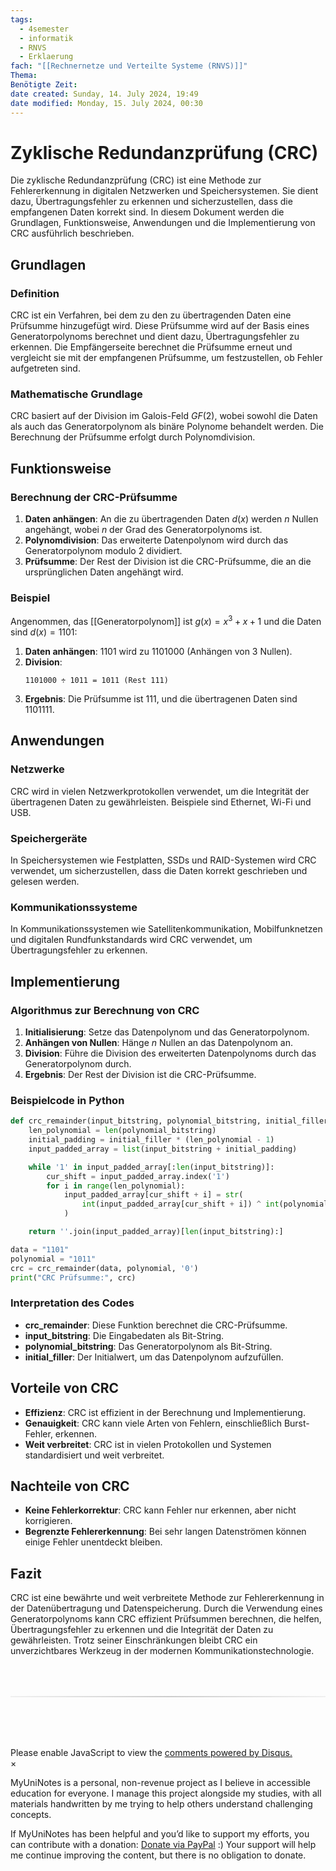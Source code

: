 ```yaml
---
tags:
  - 4semester
  - informatik
  - RNVS
  - Erklaerung
fach: "[[Rechnernetze und Verteilte Systeme (RNVS)]]"
Thema:
Benötigte Zeit:
date created: Sunday, 14. July 2024, 19:49
date modified: Monday, 15. July 2024, 00:30
---
```


# Zyklische Redundanzprüfung (CRC)

Die zyklische Redundanzprüfung (CRC) ist eine Methode zur Fehlererkennung in digitalen Netzwerken und Speichersystemen. Sie dient dazu, Übertragungsfehler zu erkennen und sicherzustellen, dass die empfangenen Daten korrekt sind. In diesem Dokument werden die Grundlagen, Funktionsweise, Anwendungen und die Implementierung von CRC ausführlich beschrieben.

## Grundlagen

### Definition

CRC ist ein Verfahren, bei dem zu den zu übertragenden Daten eine Prüfsumme hinzugefügt wird. Diese Prüfsumme wird auf der Basis eines Generatorpolynoms berechnet und dient dazu, Übertragungsfehler zu erkennen. Die Empfängerseite berechnet die Prüfsumme erneut und vergleicht sie mit der empfangenen Prüfsumme, um festzustellen, ob Fehler aufgetreten sind.

### Mathematische Grundlage

CRC basiert auf der Division im Galois-Feld $GF(2)$, wobei sowohl die Daten als auch das Generatorpolynom als binäre Polynome behandelt werden. Die Berechnung der Prüfsumme erfolgt durch Polynomdivision.

## Funktionsweise

### Berechnung der CRC-Prüfsumme

1. **Daten anhängen**: An die zu übertragenden Daten $d(x)$ werden $n$ Nullen angehängt, wobei $n$ der Grad des Generatorpolynoms ist.
2. **Polynomdivision**: Das erweiterte Datenpolynom wird durch das Generatorpolynom modulo 2 dividiert.
3. **Prüfsumme**: Der Rest der Division ist die CRC-Prüfsumme, die an die ursprünglichen Daten angehängt wird.

### Beispiel

Angenommen, das [[Generatorpolynom]] ist $g(x) = x^3 + x + 1$ und die Daten sind $d(x) = 1101$:

1. **Daten anhängen**: $1101$ wird zu $1101000$ (Anhängen von 3 Nullen).
2. **Division**:
   ```
   1101000 ÷ 1011 = 1011 (Rest 111)
   ```
3. **Ergebnis**: Die Prüfsumme ist 111, und die übertragenen Daten sind $1101111$.

## Anwendungen

### Netzwerke

CRC wird in vielen Netzwerkprotokollen verwendet, um die Integrität der übertragenen Daten zu gewährleisten. Beispiele sind Ethernet, Wi-Fi und USB.

### Speichergeräte

In Speichersystemen wie Festplatten, SSDs und RAID-Systemen wird CRC verwendet, um sicherzustellen, dass die Daten korrekt geschrieben und gelesen werden.

### Kommunikationssysteme

In Kommunikationssystemen wie Satellitenkommunikation, Mobilfunknetzen und digitalen Rundfunkstandards wird CRC verwendet, um Übertragungsfehler zu erkennen.

## Implementierung

### Algorithmus zur Berechnung von CRC

1. **Initialisierung**: Setze das Datenpolynom und das Generatorpolynom.
2. **Anhängen von Nullen**: Hänge $n$ Nullen an das Datenpolynom an.
3. **Division**: Führe die Division des erweiterten Datenpolynoms durch das Generatorpolynom durch.
4. **Ergebnis**: Der Rest der Division ist die CRC-Prüfsumme.

### Beispielcode in Python

```python
def crc_remainder(input_bitstring, polynomial_bitstring, initial_filler):
    len_polynomial = len(polynomial_bitstring)
    initial_padding = initial_filler * (len_polynomial - 1)
    input_padded_array = list(input_bitstring + initial_padding)

    while '1' in input_padded_array[:len(input_bitstring)]:
        cur_shift = input_padded_array.index('1')
        for i in range(len_polynomial):
            input_padded_array[cur_shift + i] = str(
                int(input_padded_array[cur_shift + i]) ^ int(polynomial_bitstring[i])
            )

    return ''.join(input_padded_array)[len(input_bitstring):]

data = "1101"
polynomial = "1011"
crc = crc_remainder(data, polynomial, '0')
print("CRC Prüfsumme:", crc)
```

### Interpretation des Codes

- **crc_remainder**: Diese Funktion berechnet die CRC-Prüfsumme.
- **input_bitstring**: Die Eingabedaten als Bit-String.
- **polynomial_bitstring**: Das Generatorpolynom als Bit-String.
- **initial_filler**: Der Initialwert, um das Datenpolynom aufzufüllen.

## Vorteile von CRC

- **Effizienz**: CRC ist effizient in der Berechnung und Implementierung.
- **Genauigkeit**: CRC kann viele Arten von Fehlern, einschließlich Burst-Fehler, erkennen.
- **Weit verbreitet**: CRC ist in vielen Protokollen und Systemen standardisiert und weit verbreitet.

## Nachteile von CRC

- **Keine Fehlerkorrektur**: CRC kann Fehler nur erkennen, aber nicht korrigieren.
- **Begrenzte Fehlererkennung**: Bei sehr langen Datenströmen können einige Fehler unentdeckt bleiben.

## Fazit

CRC ist eine bewährte und weit verbreitete Methode zur Fehlererkennung in der Datenübertragung und Datenspeicherung. Durch die Verwendung eines Generatorpolynoms kann CRC effizient Prüfsummen berechnen, die helfen, Übertragungsfehler zu erkennen und die Integrität der Daten zu gewährleisten. Trotz seiner Einschränkungen bleibt CRC ein unverzichtbares Werkzeug in der modernen Kommunikationstechnologie.

<!-- DISQUS SCRIPT COMMENT START -->

<hr style="border: none; height: 2px; background: linear-gradient(to right, #f0f0f0, #ccc, #f0f0f0); margin-top: 4rem; margin-bottom: 5rem;">
<div id="disqus_thread"></div>
<script>
    /**
    * RECOMMENDED CONFIGURATION VARIABLES: EDIT AND UNCOMMENT THE SECTION BELOW TO INSERT DYNAMIC VALUES FROM YOUR PLATFORM OR CMS.
    * LEARN WHY DEFINING THESE VARIABLES IS IMPORTANT: https://disqus.com/admin/universalcode/#configuration-variables */
    /*
    var disqus_config = function () {
    this.page.url = PAGE_URL; // Replace PAGE_URL with your page's canonical URL variable
    this.page.identifier = PAGE_IDENTIFIER; // Replace PAGE_IDENTIFIER with your page's unique identifier variable
    };
    */
    (function() { // DON'T EDIT BELOW THIS LINE
    var d = document, s = d.createElement('script');
    s.src = 'https://myuninotes.disqus.com/embed.js';
    s.setAttribute('data-timestamp', +new Date());
    (d.head || d.body).appendChild(s);
    })();
</script>
<noscript>Please enable JavaScript to view the <a href="https://disqus.com/?ref_noscript">comments powered by Disqus.</a></noscript>

<!-- DISQUS SCRIPT COMMENT END -->

<!-- Modal START -->
<div id="myModal" class="modal">
  <div class="modal-content">
    <span id="closeModal" class="close">&times;</span>
    <p class="modal-text">
      <span class="modal-highlight">MyUniNotes is a personal, non-revenue project as I believe in accessible education for everyone.</span> I manage this project alongside my studies, with all materials handwritten by me trying to help others understand challenging concepts.
    </p>
    <p class="modal-text">
      If MyUniNotes has been helpful and you’d like to support my efforts, <span class="modal-highlight"> you can contribute with a donation: <a class="modal-dono-link" href="https://paypal.me/myuninotes4u">Donate via PayPal</a> :) </span> Your support will help me continue improving the content, but there is no obligation to donate.
    </p>
  </div>
</div>

<script>
  // JavaScript to display the modal on page load
  document.addEventListener('DOMContentLoaded', function() {
    // Generate a random number between 1 and 1
    // Wanted it to load with a adjustable probability for every page load but did not work, as DOM is loaded only once. Therefore now loading it every time website is visited and DOM is loaded.
    const randomNumber = Math.floor(Math.random() * 1) + 1; 
    console.log(randomNumber)
    if (randomNumber === 1) {
      setTimeout(function() {
        const modal = document.getElementById('myModal');
        if (modal) {
          modal.classList.add('show');
        }
      }, 1000); // Adjust the delay as needed

      const closeModal = document.getElementById('closeModal');
      if (closeModal) {
        closeModal.addEventListener('click', function() {
          const modal = document.getElementById('myModal');
          if (modal) {
            modal.classList.remove('show');
          }
        });
      }
    } else {
      // Ensure the modal is hidden if the random number is not 1
      const modal = document.getElementById('myModal');
      if (modal) {
        modal.style.display = 'none';
      }
    }
  });
</script>
<!-- Modal END -->

